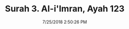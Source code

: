 ---
title       : "Surah 3. Al-i'Imran, Ayah 123"
date        : 7/25/2018 2:50:26 PM
draft       : false
type        : "quran"
layout      : "compare"
BookCode    : "CMP"
SurahNumber : "3"
AyahNumber  : "123"
TotalAyah   : "200"
---